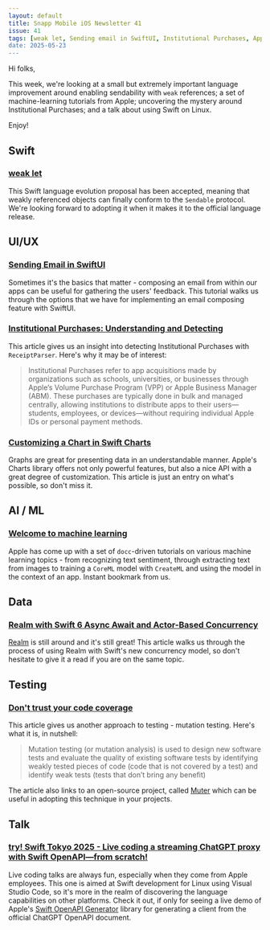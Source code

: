 ```yaml
---
layout: default
title: Snapp Mobile iOS Newsletter 41
issue: 41
tags: [weak let, Sending email in SwiftUI, Institutional Purchases, Apple's Machine Learning Tutorials, Realm with Swift 6, Mutation testing, Swift OpenAPI Generator]
date: 2025-05-23
---
```


Hi folks,

This week, we're looking at a small but extremely important language improvement around enabling sendability with `weak` references; a set of machine-learning tutorials from Apple; uncovering the mystery around Institutional Purchases; and a talk about using Swift on Linux.

Enjoy!

## Swift

### [weak let](https://github.com/swiftlang/swift-evolution/blob/main/proposals/0481-weak-let.md)

This Swift language evolution proposal has been accepted, meaning that weakly referenced objects can finally conform to the `Sendable` protocol. We're looking forward to adopting it when it makes it to the official language release.

## UI/UX

### [Sending Email in SwiftUI](https://codewithchris.com/sending-email-in-swiftui/)

Sometimes it's the basics that matter - composing an email from within our apps can be useful for gathering the users' feedback. This tutorial walks us through the options that we have for implementing an email composing feature with SwiftUI.

### [Institutional Purchases: Understanding and Detecting](https://www.avanderlee.com/optimization/institutional-purchases-volume-purchase-program/)

This article gives us an insight into detecting Institutional Purchases with `ReceiptParser`. Here's why it may be of interest:

> Institutional Purchases refer to app acquisitions made by organizations such as schools, universities, or businesses through Apple’s Volume Purchase Program (VPP) or Apple Business Manager (ABM). These purchases are typically done in bulk and managed centrally, allowing institutions to distribute apps to their users—students, employees, or devices—without requiring individual Apple IDs or personal payment methods.

### [Customizing a Chart in Swift Charts](https://www.createwithswift.com/customizing-a-chart-in-swift-charts/)

Graphs are great for presenting data in an understandable manner. Apple's Charts library offers not only powerful features, but also a nice API with a great degree of customization. This article is just an entry on what's possible, so don't miss it.

## AI / ML

### [Welcome to machine learning](https://developer.apple.com/tutorials/develop-in-swift/welcome-to-machine-learning)

Apple has come up with a set of `docc`-driven tutorials on various machine learning topics - from recognizing text sentiment, through extracting text from images to training a `CoreML` model with `CreateML` and using the model in the context of an app. Instant bookmark from us.

## Data

### [Realm with Swift 6 Async Await and Actor-Based Concurrency](https://vrgz.me/blog/realm-swift-6/)

[Realm](https://github.com/realm/realm-swift) is still around and it's still great! This article walks us through the process of using Realm with Swift's new concurrency model, so don't hesitate to give it a read if you are on the same topic.

## Testing

### [Don't trust your code coverage](https://ericsspace.com/articles/dont-trust-your-code-coverage/)

This article gives us another approach to testing - mutation testing. Here's what it is, in nutshell:

> Mutation testing (or mutation analysis) is used to design new software tests and evaluate the quality of existing software tests by identifying weakly tested pieces of code (code that is not covered by a test) and identify weak tests (tests that don’t bring any benefit)

The article also links to an open-source project, called [Muter](https://github.com/muter-mutation-testing/muter) which can be useful in adopting this technique in your projects.

## Talk

### [try! Swift Tokyo 2025 - Live coding a streaming ChatGPT proxy with Swift OpenAPI—from scratch!](https://www.youtube.com/watch?v=yK__6GF_tvM)

Live coding talks are always fun, especially when they come from Apple employees. This one is aimed at Swift development for Linux using Visual Studio Code, so it's more in the realm of discovering the language capabilities on other platforms. Check it out, if only for seeing a live demo of Apple's [Swift OpenAPI Generator](https://github.com/apple/swift-openapi-generator) library for generating a client from the official ChatGPT OpenAPI document.